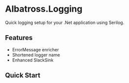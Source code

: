 # Albatross.Logging
Quick logging setup for your .Net application using Serilog.

## Features
- ErrorMessage enricher
- Shortened logger name
- Enhanced SlackSink

## Quick Start
